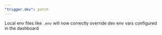 ```yaml
---
"trigger.dev": patch
---
```


Local env files like `.env` will now correctly override dev env vars configured in the dashboard
